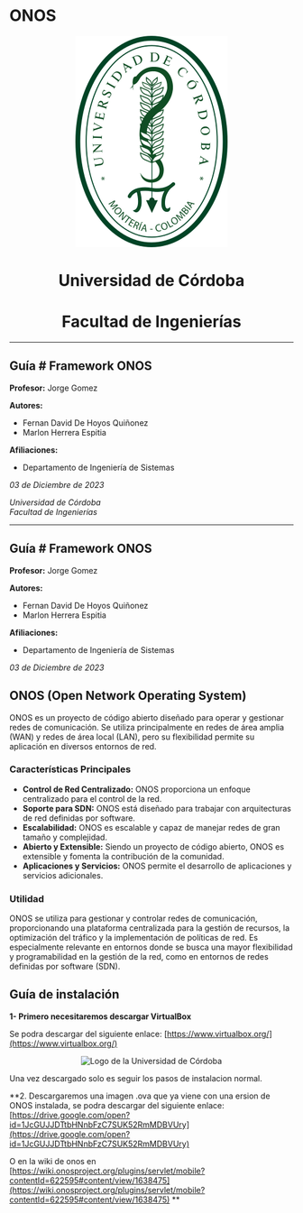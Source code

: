 # ONOS


<div style="text-align:center">
    <img src="images/Unicordoba.svg.png" alt="Logo de la Universidad de Córdoba">

<h1>Universidad de Córdoba</h1>
<h1>Facultad de Ingenierías</h1>

</div>



---

## Guía # Framework ONOS

**Profesor:** Jorge Gomez

**Autores:**
- Fernan David De Hoyos Quiñonez
- Marlon Herrera Espitia

**Afiliaciones:**
- Departamento de Ingeniería de Sistemas

*03 de Diciembre de 2023*


*Universidad de Córdoba*  
*Facultad de Ingenierías*

---

## Guía # Framework ONOS

**Profesor:** Jorge Gomez

**Autores:**
- Fernan David De Hoyos Quiñonez
- Marlon Herrera Espitia

**Afiliaciones:**
- Departamento de Ingeniería de Sistemas

*03 de Diciembre de 2023*


## ONOS (Open Network Operating System)

ONOS es un proyecto de código abierto diseñado para operar y gestionar redes de comunicación. Se utiliza principalmente en redes de área amplia (WAN) y redes de área local (LAN), pero su flexibilidad permite su aplicación en diversos entornos de red.

### Características Principales

- **Control de Red Centralizado:** ONOS proporciona un enfoque centralizado para el control de la red.
- **Soporte para SDN:** ONOS está diseñado para trabajar con arquitecturas de red definidas por software.
- **Escalabilidad:** ONOS es escalable y capaz de manejar redes de gran tamaño y complejidad.
- **Abierto y Extensible:** Siendo un proyecto de código abierto, ONOS es extensible y fomenta la contribución de la comunidad.
- **Aplicaciones y Servicios:** ONOS permite el desarrollo de aplicaciones y servicios adicionales.

### Utilidad

ONOS se utiliza para gestionar y controlar redes de comunicación, proporcionando una plataforma centralizada para la gestión de recursos, la optimización del tráfico y la implementación de políticas de red. Es especialmente relevante en entornos donde se busca una mayor flexibilidad y programabilidad en la gestión de la red, como en entornos de redes definidas por software (SDN).

## Guía de instalación

**1- Primero necesitaremos descargar VirtualBox**

Se podra descargar del siguiente enlace: [https://www.virtualbox.org/](https://www.virtualbox.org/)

<div style="text-align:center">
    <img src="images/onos1.png" alt="Logo de la Universidad de Córdoba">

</div>

Una vez descargado solo es seguir los pasos de instalacion normal.

**2. Descargaremos una imagen .ova que ya viene con una ersion de ONOS instalada, se podra descargar del siguiente enlace: [https://drive.google.com/open?id=1JcGUJJDTtbHNnbFzC7SUK52RmMDBVUry](https://drive.google.com/open?id=1JcGUJJDTtbHNnbFzC7SUK52RmMDBVUry)

O en la wiki de onos en [https://wiki.onosproject.org/plugins/servlet/mobile?contentId=622595#content/view/1638475](https://wiki.onosproject.org/plugins/servlet/mobile?contentId=622595#content/view/1638475)
**

